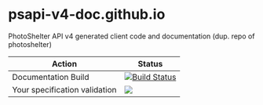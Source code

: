# psapi-v4-doc.github.io 
PhotoShelter API v4 generated client code and documentation (dup. repo of photoshelter)

|  Action | Status  |
|---|---|
| Documentation Build  | [![Build Status](https://travis-ci.org/photoshelter-dev/psapi-v4-doc.github.io.svg?branch=master)](https://travis-ci.org/photoshelter-dev/psapi-v4-doc.github.io) |
| Your specification validation  | <img src="http://online.swagger.io/validator?url=https://github.com/photoshelter-dev/psapi-v4-doc.github.io/blob/chung/photoshelter.json" />  |
